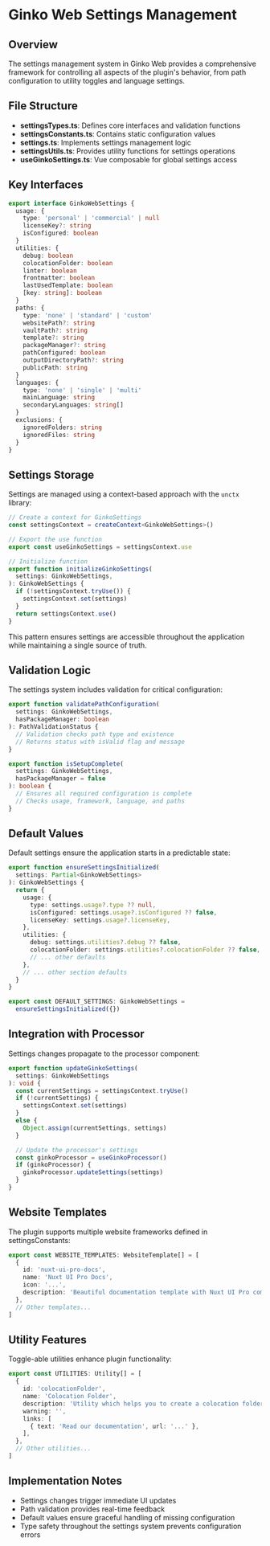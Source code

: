 # Ginko Web Settings Management

## Overview

The settings management system in Ginko Web provides a comprehensive framework for controlling all aspects of the plugin's behavior, from path configuration to utility toggles and language settings.

## File Structure

- **settingsTypes.ts**: Defines core interfaces and validation functions
- **settingsConstants.ts**: Contains static configuration values
- **settings.ts**: Implements settings management logic
- **settingsUtils.ts**: Provides utility functions for settings operations
- **useGinkoSettings.ts**: Vue composable for global settings access

## Key Interfaces

```typescript
export interface GinkoWebSettings {
  usage: {
    type: 'personal' | 'commercial' | null
    licenseKey?: string
    isConfigured: boolean
  }
  utilities: {
    debug: boolean
    colocationFolder: boolean
    linter: boolean
    frontmatter: boolean
    lastUsedTemplate: boolean
    [key: string]: boolean
  }
  paths: {
    type: 'none' | 'standard' | 'custom'
    websitePath?: string
    vaultPath?: string
    template?: string
    packageManager?: string
    pathConfigured: boolean
    outputDirectoryPath?: string
    publicPath: string
  }
  languages: {
    type: 'none' | 'single' | 'multi'
    mainLanguage: string
    secondaryLanguages: string[]
  }
  exclusions: {
    ignoredFolders: string
    ignoredFiles: string
  }
}
```

## Settings Storage

Settings are managed using a context-based approach with the `unctx` library:

```typescript
// Create a context for GinkoSettings
const settingsContext = createContext<GinkoWebSettings>()

// Export the use function
export const useGinkoSettings = settingsContext.use

// Initialize function
export function initializeGinkoSettings(
  settings: GinkoWebSettings,
): GinkoWebSettings {
  if (!settingsContext.tryUse()) {
    settingsContext.set(settings)
  }
  return settingsContext.use()
}
```

This pattern ensures settings are accessible throughout the application while maintaining a single source of truth.

## Validation Logic

The settings system includes validation for critical configuration:

```typescript
export function validatePathConfiguration(
  settings: GinkoWebSettings, 
  hasPackageManager: boolean
): PathValidationStatus {
  // Validation checks path type and existence
  // Returns status with isValid flag and message
}

export function isSetupComplete(
  settings: GinkoWebSettings, 
  hasPackageManager = false
): boolean {
  // Ensures all required configuration is complete
  // Checks usage, framework, language, and paths
}
```

## Default Values

Default settings ensure the application starts in a predictable state:

```typescript
export function ensureSettingsInitialized(
  settings: Partial<GinkoWebSettings>
): GinkoWebSettings {
  return {
    usage: {
      type: settings.usage?.type ?? null,
      isConfigured: settings.usage?.isConfigured ?? false,
      licenseKey: settings.usage?.licenseKey,
    },
    utilities: {
      debug: settings.utilities?.debug ?? false,
      colocationFolder: settings.utilities?.colocationFolder ?? false,
      // ... other defaults
    },
    // ... other section defaults
  }
}

export const DEFAULT_SETTINGS: GinkoWebSettings = 
  ensureSettingsInitialized({})
```

## Integration with Processor

Settings changes propagate to the processor component:

```typescript
export function updateGinkoSettings(
  settings: GinkoWebSettings
): void {
  const currentSettings = settingsContext.tryUse()
  if (!currentSettings) {
    settingsContext.set(settings)
  }
  else {
    Object.assign(currentSettings, settings)
  }

  // Update the processor's settings
  const ginkoProcessor = useGinkoProcessor()
  if (ginkoProcessor) {
    ginkoProcessor.updateSettings(settings)
  }
}
```

## Website Templates

The plugin supports multiple website frameworks defined in settingsConstants:

```typescript
export const WEBSITE_TEMPLATES: WebsiteTemplate[] = [
  {
    id: 'nuxt-ui-pro-docs',
    name: 'Nuxt UI Pro Docs',
    icon: '...',
    description: 'Beautiful documentation template with Nuxt UI Pro components',
  },
  // Other templates...
]
```

## Utility Features

Toggle-able utilities enhance plugin functionality:

```typescript
export const UTILITIES: Utility[] = [
  {
    id: 'colocationFolder',
    name: 'Colocation Folder',
    description: 'Utility which helps you to create a colocation folder.',
    warning: '',
    links: [
      { text: 'Read our documentation', url: '...' },
    ],
  },
  // Other utilities...
]
```

## Implementation Notes

- Settings changes trigger immediate UI updates
- Path validation provides real-time feedback
- Default values ensure graceful handling of missing configuration
- Type safety throughout the settings system prevents configuration errors